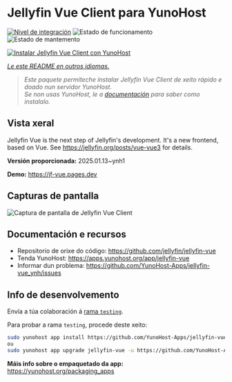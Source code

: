 <!--
NOTA: Este README foi creado automáticamente por <https://github.com/YunoHost/apps/tree/master/tools/readme_generator>
NON debe editarse manualmente.
-->

# Jellyfin Vue Client para YunoHost

[![Nivel de integración](https://apps.yunohost.org/badge/integration/jellyfin-vue)](https://ci-apps.yunohost.org/ci/apps/jellyfin-vue/)
![Estado de funcionamento](https://apps.yunohost.org/badge/state/jellyfin-vue)
![Estado de mantemento](https://apps.yunohost.org/badge/maintained/jellyfin-vue)

[![Instalar Jellyfin Vue Client con YunoHost](https://install-app.yunohost.org/install-with-yunohost.svg)](https://install-app.yunohost.org/?app=jellyfin-vue)

*[Le este README en outros idiomas.](./ALL_README.md)*

> *Este paquete permíteche instalar Jellyfin Vue Client de xeito rápido e doado nun servidor YunoHost.*  
> *Se non usas YunoHost, le a [documentación](https://yunohost.org/install) para saber como instalalo.*

## Vista xeral

Jellyfin Vue is the next step of Jellyfin's development. It's a new frontend, based on Vue. See https://jellyfin.org/posts/vue-vue3 for details.


**Versión proporcionada:** 2025.01.13~ynh1

**Demo:** <https://jf-vue.pages.dev>

## Capturas de pantalla

![Captura de pantalla de Jellyfin Vue Client](./doc/screenshots/jellyfin-vue-homepage-2023-04.jpg)

## Documentación e recursos

- Repositorio de orixe do código: <https://github.com/jellyfin/jellyfin-vue>
- Tenda YunoHost: <https://apps.yunohost.org/app/jellyfin-vue>
- Informar dun problema: <https://github.com/YunoHost-Apps/jellyfin-vue_ynh/issues>

## Info de desenvolvemento

Envía a túa colaboración á [rama `testing`](https://github.com/YunoHost-Apps/jellyfin-vue_ynh/tree/testing).

Para probar a rama `testing`, procede deste xeito:

```bash
sudo yunohost app install https://github.com/YunoHost-Apps/jellyfin-vue_ynh/tree/testing --debug
ou
sudo yunohost app upgrade jellyfin-vue -u https://github.com/YunoHost-Apps/jellyfin-vue_ynh/tree/testing --debug
```

**Máis info sobre o empaquetado da app:** <https://yunohost.org/packaging_apps>
